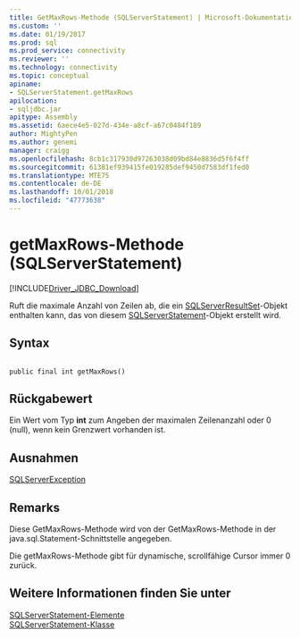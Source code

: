```yaml
---
title: GetMaxRows-Methode (SQLServerStatement) | Microsoft-Dokumentation
ms.custom: ''
ms.date: 01/19/2017
ms.prod: sql
ms.prod_service: connectivity
ms.reviewer: ''
ms.technology: connectivity
ms.topic: conceptual
apiname:
- SQLServerStatement.getMaxRows
apilocation:
- sqljdbc.jar
apitype: Assembly
ms.assetid: 6aece4e5-027d-434e-a8cf-a67c0484f189
author: MightyPen
ms.author: genemi
manager: craigg
ms.openlocfilehash: 8cb1c317930d97263038d09bd84e8836d5f6f4ff
ms.sourcegitcommit: 61381ef939415fe019285def9450d7583df1fed0
ms.translationtype: MTE75
ms.contentlocale: de-DE
ms.lasthandoff: 10/01/2018
ms.locfileid: "47773638"
---
```

# <a name="getmaxrows-method-sqlserverstatement"></a>getMaxRows-Methode (SQLServerStatement)
[!INCLUDE[Driver_JDBC_Download](../../../includes/driver_jdbc_download.md)]

  Ruft die maximale Anzahl von Zeilen ab, die ein [SQLServerResultSet](../../../connect/jdbc/reference/sqlserverresultset-class.md)-Objekt enthalten kann, das von diesem [SQLServerStatement](../../../connect/jdbc/reference/sqlserverstatement-class.md)-Objekt erstellt wird.  
  
## <a name="syntax"></a>Syntax  
  
```  
  
public final int getMaxRows()  
```  
  
## <a name="return-value"></a>Rückgabewert  
 Ein Wert vom Typ **int** zum Angeben der maximalen Zeilenanzahl oder 0 (null), wenn kein Grenzwert vorhanden ist.  
  
## <a name="exceptions"></a>Ausnahmen  
 [SQLServerException](../../../connect/jdbc/reference/sqlserverexception-class.md)  
  
## <a name="remarks"></a>Remarks  
 Diese GetMaxRows-Methode wird von der GetMaxRows-Methode in der java.sql.Statement-Schnittstelle angegeben.  
  
 Die getMaxRows-Methode gibt für dynamische, scrollfähige Cursor immer 0 zurück.  
  
## <a name="see-also"></a>Weitere Informationen finden Sie unter  
 [SQLServerStatement-Elemente](../../../connect/jdbc/reference/sqlserverstatement-members.md)   
 [SQLServerStatement-Klasse](../../../connect/jdbc/reference/sqlserverstatement-class.md)  
  
  
